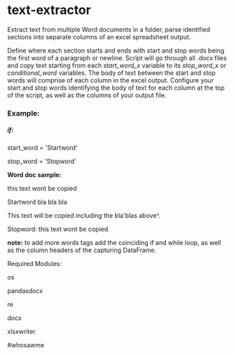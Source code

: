 # text-extractor
Extract text from multiple Word documents in a folder, parse identified sections into separate columns of an excel spreadsheet output.

Define where each section starts and ends with start and stop words being the first word of a paragraph or newline. Script will go through all .docx files and copy text starting from each *start_word_x* variable to its *stop_word_x* or *conditional_word* variables. 
The body of text between the start and stop words will comprise of each column in the excel output. 
Configure your start and stop words identifying the body of text for each column at the top of the script, as well as the columns of your output file. 

<h3>Example:</h3>
<h5>if:</h5>
  
start_word = 'Startword' 

stop_word = 'Stopword'


<b> Word doc sample: </b>

this text wont be copied

Startword  bla bla bla 

This text will be copied including the bla'blas above^.

Stopword:
this text wont be copied

</n>
<b>note:</b>
to add more words tags add the coinciding if and while loop, as well as the column headers of the capturing DataFrame. 
</n>

Required Modules: </n>

os</n>

pandasdocx</n>

re</n>

docx</n>

xlsxwriter</n>


</n>
</n>

#whosawme
